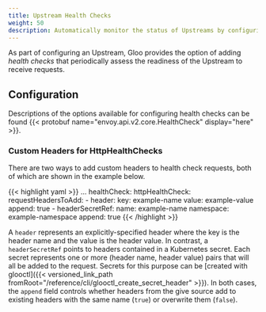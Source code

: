 ```yaml
---
title: Upstream Health Checks
weight: 50
description: Automatically monitor the status of Upstreams by configuring health checks for them
---
```


As part of configuring an Upstream, Gloo provides the option of adding *health checks* that periodically assess the readiness of the Upstream to receive requests.

## Configuration

Descriptions of the options available for configuring health checks can be found {{< protobuf name="envoy.api.v2.core.HealthCheck" display="here" >}}.

### Custom Headers for HttpHealthChecks

There are two ways to add custom headers to health check requests, both of which are shown in the example below.

{{< highlight yaml >}}
...
  healthCheck:
    httpHealthCheck:
      requestHeadersToAdd:
        - header:
            key: example-name
            value: example-value
          append: true
        - headerSecretRef:
            name: example-name
            namespace: example-namespace
          append: true
{{< /highlight >}}

A `header` represents an explicitly-specified header where the key is the header name and the value is the header value. In contrast, a `headerSecretRef` points to headers contained in a Kubernetes secret. Each secret represents one or more (header name, header value) pairs that will all be added to the request. Secrets for this purpose can be [created with glooctl]({{< versioned_link_path fromRoot="/reference/cli/glooctl_create_secret_header" >}}). In both cases, the `append` field controls whether headers from the give source add to existing headers with the same name (`true`) or overwrite them (`false`).
